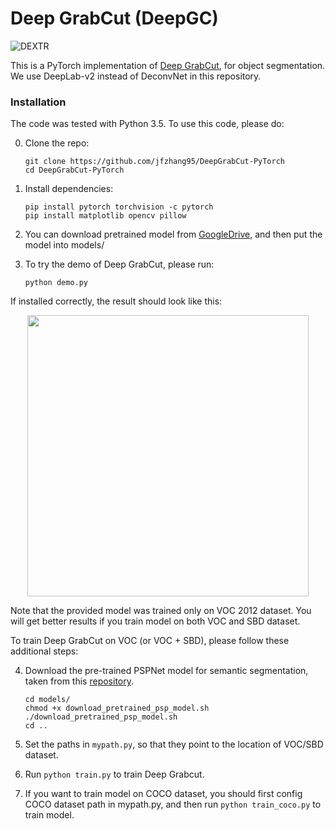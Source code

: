 # Deep GrabCut (DeepGC)

![DEXTR](doc/deepgc.png)

This is a PyTorch implementation of [Deep GrabCut](https://arxiv.org/pdf/1707.00243), for object segmentation. We use DeepLab-v2 instead of DeconvNet in this repository.

### Installation
The code was tested with Python 3.5. To use this code, please do:

0. Clone the repo:
    ```Shell
    git clone https://github.com/jfzhang95/DeepGrabCut-PyTorch
    cd DeepGrabCut-PyTorch
    ```
 
1. Install dependencies:
    ```Shell
    pip install pytorch torchvision -c pytorch
    pip install matplotlib opencv pillow
    ```
  
2. You can download pretrained model from [GoogleDrive](https://drive.google.com/open?id=1N8bICHnFit6lLGvGwVu6bnDttyTk6wGH), and then put the model into models/

3. To try the demo of Deep GrabCut, please run:
    ```Shell
    python demo.py
    ```
If installed correctly, the result should look like this:
<p align="center"><img src="doc/demo.gif" align="center" width=450 height=auto/></p>
Note that the provided model was trained only on VOC 2012 dataset. You will get better results if you train model on both VOC and SBD dataset.



To train Deep GrabCut on VOC (or VOC + SBD), please follow these additional steps:

4. Download the pre-trained PSPNet model for semantic segmentation, taken from this [repository](https://github.com/isht7/pytorch-deeplab-resnet).
    ```Shell
    cd models/
    chmod +x download_pretrained_psp_model.sh
    ./download_pretrained_psp_model.sh
    cd ..
    ```
5. Set the paths in ```mypath.py```, so that they point to the location of VOC/SBD dataset.

6. Run ```python train.py``` to train Deep Grabcut.

7. If you want to train model on COCO dataset, you should first config COCO dataset path in mypath.py, and then run
```python train_coco.py``` to train model.
